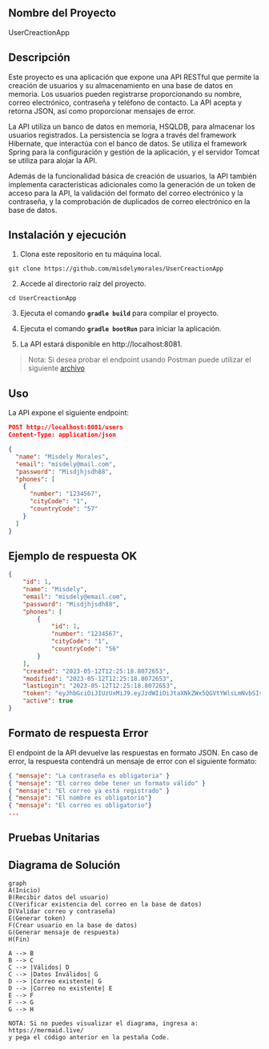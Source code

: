## Nombre del Proyecto 
UserCreactionApp
## Descripción
Este proyecto es una aplicación que expone una API RESTful que permite la creación de usuarios y su almacenamiento en una base de datos en memoria. Los usuarios pueden registrarse proporcionando su nombre, correo electrónico, contraseña y teléfono de contacto. La API acepta y retorna JSON, así como proporcionar mensajes de error.

La API utiliza un banco de datos en memoria, HSQLDB, para almacenar los usuarios registrados. La persistencia se logra a través del framework Hibernate, que interactúa con el banco de datos. Se utiliza el framework Spring para la configuración y gestión de la aplicación, y el servidor Tomcat se utiliza para alojar la API.

Además de la funcionalidad básica de creación de usuarios, la API también implementa características adicionales como la generación de un token de acceso para la API, la validación del formato del correo electrónico y la contraseña, y la comprobación de duplicados de correo electrónico en la base de datos.

## Instalación y ejecución
1. Clona este repositorio en tu máquina local.
```
git clone https://github.com/misdelymorales/UserCreactionApp
```
2. Accede al directorio raíz del proyecto.
```
cd UserCreactionApp
```
3. Ejecuta el comando **`gradle build`** para compilar el proyecto.

4. Ejecuta el comando **`gradle bootRun`** para iniciar la aplicación.
5. La API estará disponible en http://localhost:8081.

>Nota: Si desea probar el endpoint usando Postman puede utilizar el siguiente [archivo]()

## Uso
La API expone el siguiente endpoint:

``` JSON
POST http://localhost:8081/users
Content-Type: application/json

{
  "name": "Misdely Morales",
  "email": "misdely@mail.com",
  "password": "Misdjhjsdh88",
  "phones": [
    {
      "number": "1234567",
      "cityCode": "1",
      "countryCode": "57"
    }
  ]
}

```
## Ejemplo de respuesta OK
``` JSON
{
    "id": 1,
    "name": "Misdely",
    "email": "misdely@email.com",
    "password": "Misdjhjsdh88",
    "phones": [
        {
            "id": 1,
            "number": "1234567",
            "cityCode": "1",
            "countryCode": "56"
        }
    ],
    "created": "2023-05-12T12:25:18.8072653",
    "modified": "2023-05-12T12:25:18.8072653",
    "lastLogin": "2023-05-12T12:25:18.8072653",
    "token": "eyJhbGciOiJIUzUxMiJ9.eyJzdWIiOiJtaXNkZWx5QGVtYWlsLmNvbSIsIm5hbWUiOiJNaXNkZWx5IiwiaWF0IjoxNjgzOTA4NzE4LCJleHAiOjE2ODM5MTA1MTh9.gyXcKeCjy46I7r7S4aAFuDlSXvtd3NSakxwk0fKD0cCnziKVxBt-OnOD0x6LYS9ThNzziefPnkbN3GYp7Sf9QQ",
    "active": true
}
```

## Formato de respuesta Error
El endpoint de la API devuelve las respuestas en formato JSON. En caso de error, la respuesta contendrá un mensaje de error con el siguiente formato:

``` JSON
{ "mensaje": "La contraseña es obligatoria" }
{ "mensaje": "El correo debe tener un formato válido" }
{ "mensaje": "El correo ya está registrado" }
{ "mensaje": "El nombre es obligatorio"}
{ "mensaje": "El correo es obligatorio"}
...
```

## Pruebas Unitarias

## Diagrama de Solución

``` mermaid
graph 
A(Inicio)
B(Recibir datos del usuario)
C(Verificar existencia del correo en la base de datos)
D(Validar correo y contraseña)
E(Generar token)
F(Crear usuario en la base de datos)
G(Generar mensaje de respuesta)
H(Fin)

A --> B
B --> C
C --> |Válidos| D
C --> |Datos Inválidos| G
D --> |Correo existente| G
D --> |Correo no existente| E
E --> F
F --> G
G --> H
```

    NOTA: Si no puedes visualizar el diagrama, ingresa a: https://mermaid.live/
    y pega el código anterior en la pestaña Code.